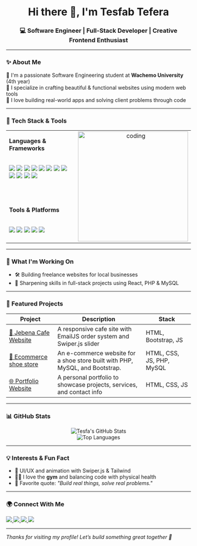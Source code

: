 
<h1 align="center">Hi there 👋, I'm Tesfab Tefera</h1>
<h3 align="center">💻 Software Engineer | Full-Stack Developer | Creative Frontend Enthusiast</h3>

---

### ✨ About Me

🔹 I'm a passionate Software Engineering student at **Wachemo University** (4th year)  
🔹 I specialize in crafting beautiful & functional websites using modern web tools  
🔹 I love building real-world apps and solving client problems through code  

---

### 🚀 Tech Stack & Tools

<table>
<tr>
<td valign="top">

<b>Languages & Frameworks</b><br><br>

<img src="https://img.shields.io/badge/HTML-E34F26?style=flat-square&logo=html5&logoColor=white" />
<img src="https://img.shields.io/badge/CSS-1572B6?style=flat-square&logo=css3&logoColor=white" />
<img src="https://img.shields.io/badge/JavaScript-F7DF1E?style=flat-square&logo=javascript&logoColor=black" />
<img src="https://img.shields.io/badge/C++-00599C?style=flat-square&logo=c%2B%2B&logoColor=white" />
<img src="https://img.shields.io/badge/Java-ED8B00?style=flat-square&logo=java&logoColor=white" />
<img src="https://img.shields.io/badge/Servlets-2C2255?style=flat-square&logo=java&logoColor=white" />
<img src="https://img.shields.io/badge/React-20232A?style=flat-square&logo=react&logoColor=61DAFB" />
<img src="https://img.shields.io/badge/Next.js-000000?style=flat-square&logo=next.js&logoColor=white" />
<img src="https://img.shields.io/badge/PHP-777BB4?style=flat-square&logo=php&logoColor=white" />
<img src="https://img.shields.io/badge/MySQL-4479A1?style=flat-square&logo=mysql&logoColor=white" />
<img src="https://img.shields.io/badge/Bootstrap-563D7C?style=flat-square&logo=bootstrap&logoColor=white" />
<img src="https://img.shields.io/badge/Tailwind_CSS-38B2AC?style=flat-square&logo=tailwind-css&logoColor=white" />

<br><br>

<b>Tools & Platforms</b><br><br>

<img src="https://img.shields.io/badge/Git-F05032?style=flat-square&logo=git&logoColor=white" />
<img src="https://img.shields.io/badge/GitHub-181717?style=flat-square&logo=github&logoColor=white" />
<img src="https://img.shields.io/badge/Netlify-00C7B7?style=flat-square&logo=netlify&logoColor=white" />
<img src="https://img.shields.io/badge/Vercel-000?style=flat-square&logo=vercel&logoColor=white" />
<img src="https://img.shields.io/badge/EmailJS-EC5990?style=flat-square&logoColor=white" />

</td>
<td valign="top" align="center">
  <img src="https://granroyalleigarape.com.br/wp-content/uploads/2021/05/programmer.gif" width="300" alt="coding" />
</td>
</tr>
</table>


---

### 🎯 What I'm Working On

- 🛠️ Building freelance websites for local businesses  
- 🌱 Sharpening skills in full-stack projects using React, PHP & MySQL  

---

### 🧩 Featured Projects

| Project | Description | Stack |
|--------|-------------|-------|
| [🍵 Jebena Cafe Website](https://github.com/tesfabtech/jebena-cafe) | A responsive cafe site with EmailJS order system and Swiper.js slider | HTML, Bootstrap, JS |
| [🥿 Ecommerce shoe store](http://sabasteps.atwebpages.com/shoe-store/index.php) | An e-commerce website for a shoe store built with PHP, MySQL, and Bootstrap. | HTML, CSS, JS, PHP, MySQL |
| [🌐 Portfolio Website](https://tesfab.vercel.app/) | A personal portfolio to showcase projects, services, and contact info | HTML, CSS, JS |

---

### 📊 GitHub Stats

<p align="center">
  <img src="https://github-readme-stats.vercel.app/api?username=tesfabtech&show_icons=true&theme=radical" alt="Tesfa's GitHub Stats" />
  <br />
  <img src="https://github-readme-stats.vercel.app/api/top-langs/?username=tesfabtech&layout=compact&theme=radical" alt="Top Languages" />
</p>

---

### 💡 Interests & Fun Fact

- 🎨 UI/UX and animation with Swiper.js & Tailwind  
- 🧘‍♂️ I love the **gym** and balancing code with physical health  
- 💬 Favorite quote: _"Build real things, solve real problems."_

---

### 🌍 Connect With Me

<p align="left">
  <a href="mailto:tesfabtech@gmail.com">
    <img src="https://img.shields.io/badge/Gmail-D14836?style=for-the-badge&logo=gmail&logoColor=white" />
  </a>
  <a href="https://linkedin.com/in/tesfabtech" target="_blank">
    <img src="https://img.shields.io/badge/LinkedIn-0A66C2?style=for-the-badge&logo=linkedin&logoColor=white" />
  </a>
  <a href="https://github.com/tesfabtech">
    <img src="https://img.shields.io/badge/GitHub-181717?style=for-the-badge&logo=github&logoColor=white" />
  </a>
  <a href="https://twitter.com/yourusername" target="_blank">
    <img src="https://img.shields.io/badge/Twitter-1DA1F2?style=for-the-badge&logo=twitter&logoColor=white" />
  </a>
</p>

---

_Thanks for visiting my profile! Let’s build something great together 🚀_
